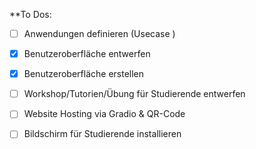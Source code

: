 
**To Dos:
- [ ] Anwendungen definieren (Usecase )
- [x] Benutzeroberfläche entwerfen
- [x] Benutzeroberfläche erstellen
- [ ] Workshop/Tutorien/Übung für Studierende entwerfen
- [ ] Website Hosting via Gradio & QR-Code
- [ ] Bildschirm für Studierende installieren

